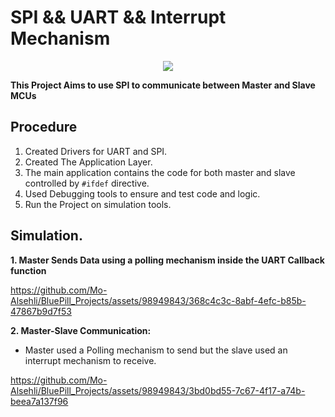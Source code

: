 # SPI && UART && Interrupt Mechanism
<div align="center"><img src="https://github.com/Mo-Alsehli/BluePill_Projects/assets/98949843/5af90f16-b9ed-4b1b-a998-fdf081e7e382"/></div>

**This Project Aims to use SPI to communicate between Master and Slave MCUs**

## Procedure
1. Created Drivers for UART and SPI.
2. Created The Application Layer.
3. The main application contains the code for both master and slave controlled by `#ifdef` directive.
4. Used Debugging tools to ensure and test code and logic.
5. Run the Project on simulation tools.


## Simulation.
**1. Master Sends Data using a polling mechanism inside the UART Callback function**

https://github.com/Mo-Alsehli/BluePill_Projects/assets/98949843/368c4c3c-8abf-4efc-b85b-47867b9d7f53


**2. Master-Slave Communication:**
- Master used a Polling mechanism to send but the slave used an interrupt mechanism to receive.

https://github.com/Mo-Alsehli/BluePill_Projects/assets/98949843/3bd0bd55-7c67-4f17-a74b-beea7a137f96
